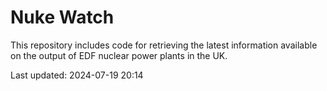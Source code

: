 # Nuke Watch

This repository includes code for retrieving the latest information available on the output of EDF nuclear power plants in the UK.

Last updated: 2024-07-19 20:14